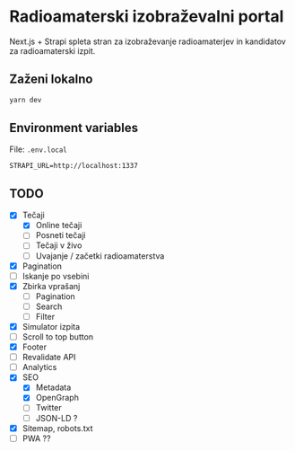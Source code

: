 # Radioamaterski izobraževalni portal

Next.js + Strapi spleta stran za izobraževanje radioamaterjev in kandidatov za radioamaterski izpit.

## Zaženi lokalno

```bash
yarn dev
```

## Environment variables

File: `.env.local`

```
STRAPI_URL=http://localhost:1337
```

## TODO

- [x] Tečaji
  - [x] Online tečaji
  - [ ] Posneti tečaji
  - [ ] Tečaji v živo
  - [ ] Uvajanje / začetki radioamaterstva
- [x] Pagination
- [ ] Iskanje po vsebini
- [x] Zbirka vprašanj
  - [ ] Pagination
  - [ ] Search
  - [ ] Filter
- [x] Simulator izpita
- [ ] Scroll to top button
- [x] Footer
- [ ] Revalidate API
- [ ] Analytics
- [x] SEO
  - [x] Metadata
  - [x] OpenGraph
  - [ ] Twitter
  - [ ] JSON-LD ?
- [x] Sitemap, robots.txt
- [ ] PWA ??

